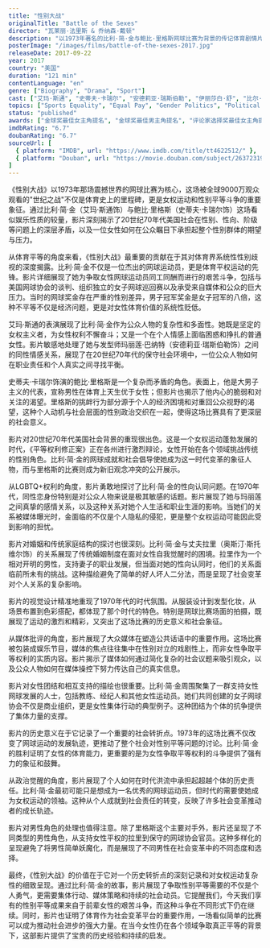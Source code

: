 ```yaml
---
title: "性别大战"
originalTitle: "Battle of the Sexes"
director: "瓦莱丽·法里斯 & 乔纳森·戴顿"
description: "以1973年著名的比利·简·金与鲍比·里格斯网球比赛为背景的传记体育剧情片。艾玛·斯通饰演网球传奇比利·简·金，史蒂夫·卡瑞尔饰演前网球冠军鲍比·里格斯。影片深刻探讨了体育平等、同工同酬、女性权利以及LGBTQ+身份认同等重要议题，展现了一场改变体育史和女权运动历程的历史性对决。"
posterImage: "/images/films/battle-of-the-sexes-2017.jpg"
releaseDate: 2017-09-22
year: 2017
country: "美国"
duration: "121 min"
contentLanguage: "en"
genre: ["Biography", "Drama", "Sport"]
cast: ["艾玛·斯通", "史蒂夫·卡瑞尔", "安德莉亚·瑞斯伯勒", "伊丽莎白·舒", "比尔·普尔曼"]
topics: ["Sports Equality", "Equal Pay", "Gender Politics", "Political Consciousness", "Female Friendship", "Queer Identity", "Historical Context", "Social Movements"]
status: "published"
awards: ["金球奖最佳女主角提名", "金球奖最佳男主角提名", "评论家选择奖最佳女主角提名", "美国演员工会奖提名"]
imdbRating: "6.7"
doubanRating: "6.7"
sourceUrl: [
  { platform: "IMDB", url: "https://www.imdb.com/title/tt4622512/" },
  { platform: "Douban", url: "https://movie.douban.com/subject/26372319/" }
]
---
```


《性别大战》以1973年那场震撼世界的网球比赛为核心，这场被全球9000万观众观看的"世纪之战"不仅是体育史上的里程碑，更是女权运动和性别平等斗争的重要象征。通过比利·简·金（艾玛·斯通饰）与鲍比·里格斯（史蒂夫·卡瑞尔饰）这场看似娱乐性质的较量，影片深刻揭示了20世纪70年代美国社会在性别、性向、阶级等问题上的深层矛盾，以及一位女性如何在公众瞩目下承担起整个性别群体的期望与压力。

从体育平等的角度来看，《性别大战》最重要的贡献在于其对体育界系统性性别歧视的深度揭露。比利·简·金不仅是一位杰出的网球运动员，更是体育平权运动的先锋。影片详细展现了她为争取女性网球运动员同工同酬而进行的艰苦斗争，包括与美国网球协会的谈判、组织独立的女子网球巡回赛以及承受来自媒体和公众的巨大压力。当时的网球奖金存在严重的性别差异，男子冠军奖金是女子冠军的八倍，这种不平等不仅是经济问题，更是对女性体育价值的系统性贬低。

艾玛·斯通的表演展现了比利·简·金作为公众人物的复杂性和多面性。她既是坚定的女权主义者，为女性权利不懈奋斗；又是一个在个人情感上面临困惑和挣扎的普通女性。影片敏感地处理了她与发型师玛丽莲·巴纳特（安德莉亚·瑞斯伯勒饰）之间的同性情感关系，展现了在20世纪70年代的保守社会环境中，一位公众人物如何在职业责任和个人真实之间寻找平衡。

史蒂夫·卡瑞尔饰演的鲍比·里格斯是一个复杂而矛盾的角色。表面上，他是大男子主义的代表，宣称男性在体育上天生优于女性；但影片也揭示了他内心的脆弱和对关注的渴望。里格斯的挑衅行为部分源于个人的经济困境和对重回公众视野的渴望，这种个人动机与社会层面的性别政治交织在一起，使得这场比赛具有了更深层的社会意义。

影片对20世纪70年代美国社会背景的重现很出色。这是一个女权运动蓬勃发展的时代，《平等权利修正案》正在各州进行激烈辩论，女性开始在各个领域挑战传统的性别角色。比利·简·金的网球成就和社会倡导使她成为这一时代变革的象征人物，而与里格斯的比赛则成为新旧观念冲突的公开展示。

从LGBTQ+权利的角度，影片勇敢地探讨了比利·简·金的性向认同问题。在1970年代，同性恋身份特别是对公众人物来说是极其敏感的话题。影片展现了她与玛丽莲之间真挚的感情关系，以及这种关系对她个人生活和职业生涯的影响。当她们的关系被媒体曝光时，金面临的不仅是个人隐私的侵犯，更是整个女权运动可能因此受到影响的担忧。

影片对婚姻和传统家庭结构的探讨也很深刻。比利·简·金与丈夫拉里（奥斯汀·斯托维尔饰）的关系展现了传统婚姻制度在面对女性自我觉醒时的困境。拉里作为一个相对开明的男性，支持妻子的职业发展，但当面对她的性向认同时，他们的关系面临前所未有的挑战。这种描绘避免了简单的好人坏人二分法，而是呈现了社会变革对个人关系的复杂影响。

影片的视觉设计精准地重现了1970年代的时代氛围。从服装设计到发型化妆，从场景布置到色彩搭配，都体现了那个时代的特色。特别是网球比赛场面的拍摄，既展现了运动的激烈和精彩，又突出了这场比赛的历史意义和社会象征。

从媒体批评的角度，影片展现了大众媒体在塑造公共话语中的重要作用。这场比赛被包装成娱乐节目，媒体的焦点往往集中在性别对立的戏剧性上，而非女性争取平等权利的实质内容。影片揭示了媒体如何通过简化复杂的社会议题来吸引观众，以及公众人物如何在媒体操控下努力传达自己的真实信息。

影片对女性团结和相互支持的描绘也很重要。比利·简·金周围聚集了一群支持女性网球发展的人士，包括教练、经纪人和其他女性运动员。她们共同创建的女子网球协会不仅是商业组织，更是女性集体行动的典型例子。这种团结为个体的抗争提供了集体力量的支撑。

影片的历史意义在于它记录了一个重要的社会转折点。1973年的这场比赛不仅改变了网球运动的发展轨迹，更推动了整个社会对性别平等问题的讨论。比利·简·金的胜利证明了女性的体育能力，更重要的是为女性争取平等权利的斗争提供了强有力的象征和鼓舞。

从政治觉醒的角度，影片展现了个人如何在时代洪流中承担起超越个体的历史责任。比利·简·金最初可能只是想成为一名优秀的网球运动员，但时代的需要使她成为女权运动的领袖。这种从个人成就到社会责任的转变，反映了许多社会变革推动者的成长轨迹。

影片对男性角色的处理也值得注意。除了里格斯这个主要对手外，影片还呈现了不同类型的男性角色，从支持女性平权的拉里到保守的网球协会官员。这种多样化的呈现避免了将男性简单妖魔化，而是展现了不同男性在社会变革中的不同态度和选择。

最终，《性别大战》的价值在于它对一个历史转折点的深刻记录和对女权运动复杂性的细致呈现。通过比利·简·金的故事，影片展现了争取性别平等需要的不仅是个人勇气，更需要集体行动、媒体策略和持续的社会动员。它提醒我们，今天我们享有的性别平等成果来自于前辈女性的艰苦斗争，而这种斗争在不同形式下仍在继续。同时，影片也证明了体育作为社会变革平台的重要作用，一场看似简单的比赛可以成为推动社会进步的强大力量。在当今女性仍在各个领域争取真正平等的背景下，这部影片提供了宝贵的历史经验和持续的启发。
